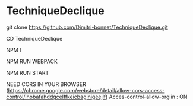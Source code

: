 # TechniqueDeclique
git clone https://github.com/Dimitri-bonnet/TechniqueDeclique.git

CD TechniqueDeclique

NPM I 

NPM RUN WEBPACK

NPM RUN START

NEED CORS IN YOUR BROWSER (https://chrome.google.com/webstore/detail/allow-cors-access-control/lhobafahddgcelffkeicbaginigeejlf)
Acces-control-allow-orgiin : ON
